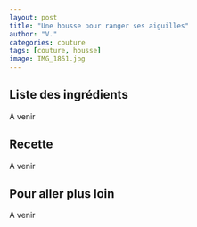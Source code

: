 ```yaml
---
layout: post
title: "Une housse pour ranger ses aiguilles"
author: "V."
categories: couture
tags: [couture, housse]
image: IMG_1861.jpg
---
```


## Liste des ingrédients

A venir

## Recette

A venir

## Pour aller plus loin

A venir
